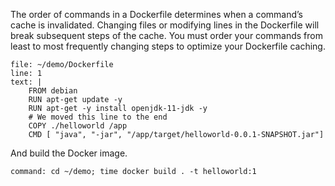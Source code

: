 The order of commands in a Dockerfile determines when a command’s cache is invalidated. Changing files or modifying lines in the Dockerfile will break subsequent steps of the cache. You must order your commands from least to most frequently changing steps to optimize your Dockerfile caching.

```editor:replace-text-selection
file: ~/demo/Dockerfile
line: 1
text: |
    FROM debian
    RUN apt-get update -y
    RUN apt-get -y install openjdk-11-jdk -y
    # We moved this line to the end
    COPY ./helloworld /app
    CMD [ "java", "-jar", "/app/target/helloworld-0.0.1-SNAPSHOT.jar"]
```

And build the Docker image.

```terminal:execute
command: cd ~/demo; time docker build . -t helloworld:1
```

